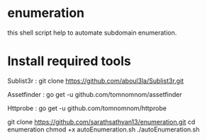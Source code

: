 # enumeration
this shell script help to automate subdomain enumeration.
# Install required tools
Sublist3r :
 git clone https://github.com/aboul3la/Sublist3r.git

Assetfinder :
 go get -u github.com/tomnomnom/assetfinder

Httprobe :
 go get -u github.com/tomnomnom/httprobe


git clone https://github.com/sarathsathyan13/enumeration.git
cd enumeration
chmod +x autoEnumeration.sh
./autoEnumeration.sh
